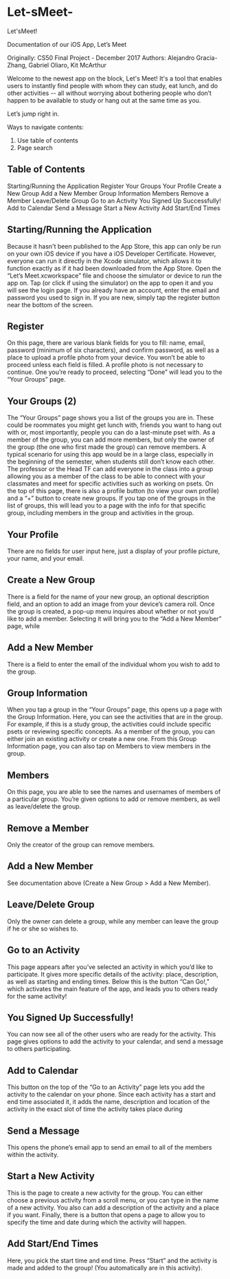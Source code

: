 # Let-sMeet-
Let'sMeet!

Documentation of our iOS App, Let’s Meet

Originally: CS50 Final Project - December 2017
Authors: Alejandro Gracia-Zhang, Gabriel Oliaro, Kit McArthur

Welcome to the newest app on the block, Let's Meet! It's a tool that enables users to instantly find people with whom they can study, eat lunch, and do other activities -- all without worrying about bothering people who don’t happen to be available to study or hang out at the same time as you.

Let’s jump right in.

Ways to navigate contents:
1. Use table of contents
2. Page search

## Table of Contents
Starting/Running the Application
Register
Your Groups
Your Profile
Create a New Group
Add a New Member
Group Information
Members
Remove a Member
Leave/Delete Group
Go to an Activity
You Signed Up Successfully!
Add to Calendar
Send a Message
Start a New Activity
Add Start/End Times


## Starting/Running the Application
Because it hasn't been published to the App Store, this app can only be run on your own iOS device if you have a iOS Developer Certificate. However, everyone can run it directly in the Xcode simulator, which allows it to function exactly as if it had been downloaded from the App Store. Open the “Let’s Meet.xcworkspace” file and choose the simulator or device to run the app on.   Tap (or click if using the simulator) on the app to open it and you will see the login page.  If you already have an account, enter the email and password you used to sign in.  If you are new, simply tap the register button near the bottom of the screen.

## Register
On this page, there are various blank fields for you to fill: name, email, password (minimum of six characters), and confirm password, as well as a place to upload a profile photo from your device. You won’t be able to proceed unless each field is filled. A profile photo is not necessary to continue. One you’re ready to proceed, selecting “Done” will lead you to the “Your Groups” page.

## Your Groups (2)
The “Your Groups” page shows you a list of the groups you are in.  These could be roommates you might get lunch with, friends you want to hang out with or, most importantly, people you can do a last-minute pset with.  As a member of the group, you can add more members, but only the owner of the group (the one who first made the group) can remove members.  A typical scenario for using this app would be in a large class, especially in the beginning of the semester, when students still don’t know each other. The professor or the Head TF can add everyone in the class into a group allowing you as a member of the class to be able to connect with your classmates and meet for specific activities such as working on psets.
On the top of this page, there is also a profile button (to view your own profile) and a “+” button to create new groups.  If you tap one of the groups in the list of groups, this will lead you to a page with the info for that specific group, including members in the group and activities in the group.

## Your Profile
There are no fields for user input here, just a display of your profile picture, your name, and your email.

## Create a New Group
There is a field for the name of your new group, an optional description field, and an option to add an image from your device’s camera roll.
Once the group is created, a pop-up menu inquires about whether or not you’d like to add a member. Selecting it will bring you to the “Add a New Member” page, while

## Add a New Member
There is a field to enter the email of the individual whom you wish to add to the group.

## Group Information
When you tap a group in the “Your Groups” page, this opens up a page with the Group Information. Here, you can see the activities that are in the group.  For example, if this is a study group, the activities could include specific psets or reviewing specific concepts.  As a member of the group, you can either join an existing activity or create a new one.  From this Group Information page, you can also tap on Members to view members in the group.

## Members
On this page, you are able to see the names and usernames of members of a particular group. You’re given options to add or remove members, as well as leave/delete the group.

## Remove a Member
Only the creator of the group can remove members.

## Add a New Member
See documentation above (Create a New Group > Add a New Member).

## Leave/Delete Group
Only the owner can delete a group, while any member can leave the group if he or she so wishes to.

## Go to an Activity
This page appears after you’ve selected an activity in which you’d like to participate. It gives more specific details of the activity: place, description, as well as starting and ending times. Below this is the button “Can Go!,” which activates the main feature of the app, and leads you to others ready for the same activity!

## You Signed Up Successfully!
You can now see all of the other users who are ready for the activity. This page gives options to add the activity to your calendar, and send a message to others participating.

## Add to Calendar
This button on the top of the “Go to an Activity” page lets you add the activity to the calendar on your phone.  Since each activity has a start and end time associated it, it adds the name, description and location of the activity in the exact slot of time the activity takes place during
## Send a Message
This opens the phone’s email app to send an email to all of the members within the activity.

## Start a New Activity
This is the page to create a new activity for the group.  You can either choose a previous activity from a scroll menu, or you can type in the name of a new activity.  You also can add a description of the activity and a place if you want.  Finally, there is a button that opens a page to allow you to specify the time and date during which the activity will happen.

## Add Start/End Times
Here, you pick the start time and end time. Press “Start” and the activity is made and added to the group!  (You automatically are in this activity).




